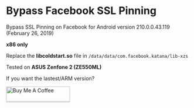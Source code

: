 # Bypass Facebook SSL Pinning
Bypass SSL Pinning on Facebook for Android version 210.0.0.43.119 (February 26, 2019)

**x86 only**

Replace the **libcoldstart.so** file in ```/data/data/com.facebook.katana/lib-xzs```

Tested on **ASUS Zenfone 2 (ZE550ML)**

If you want the lastest/ARM version? 

<a href="https://paypal.me/QuynhVir" target="_blank"><img src="https://www.buymeacoffee.com/assets/img/custom_images/orange_img.png" alt="Buy Me A Coffee" style="height: 41px !important;width: 174px !important;box-shadow: 0px 3px 2px 0px rgba(190, 190, 190, 0.5) !important;-webkit-box-shadow: 0px 3px 2px 0px rgba(190, 190, 190, 0.5) !important;" ></a>

